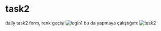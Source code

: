 # task2
daily task2
form,
renk geçişi
![login1](https://user-images.githubusercontent.com/97285821/160814946-75dcf041-3fc5-45bb-a34e-2c7054fe7cf7.jpg)
bu da yapmaya çalıştığım:
![task2](https://user-images.githubusercontent.com/97285821/160815030-f204b8f9-b2d5-4270-983e-d6d9d5523ce4.jpg)
